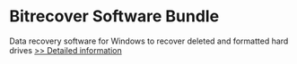 # Bitrecover Software Bundle
Data recovery software for Windows to recover deleted and formatted hard drives
[>> Detailed information](https://secure.shareit.com/shareit/product.html?productid=300896263&affiliateid=200057808)